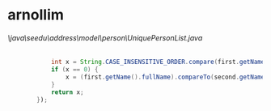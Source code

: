 # arnollim
###### \java\seedu\address\model\person\UniquePersonList.java
``` java
            int x = String.CASE_INSENSITIVE_ORDER.compare(first.getName().fullName, second.getName().fullName);
            if (x == 0) {
                x = (first.getName().fullName).compareTo(second.getName().fullName);
            }
            return x;
        });
```
